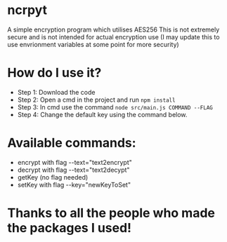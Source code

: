 # ncrpyt
A simple encryption program which utilises AES256
This is not extremely secure and is not intended for actual encryption use (I may update this to use envrionment variables at some point for more security)

# How do I use it?

- Step 1: Download the code
- Step 2: Open a cmd in the project and run ```npm install```
- Step 3: In cmd use the command ```node src/main.js COMMAND --FLAG```
- Step 4: Change the default key using the command below.

# Available commands:
- encrypt with flag --text="text2encrypt"
- decrypt with flag --text="text2decypt"
- getKey (no flag needed)
- setKey with flag --key="newKeyToSet"

# Thanks to all the people who made the packages I used!
